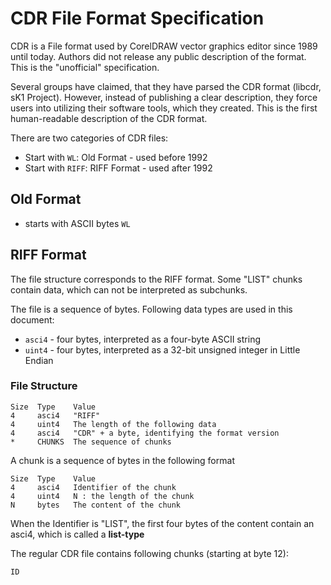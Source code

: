 # CDR File Format Specification

CDR is a File format used by CorelDRAW vector graphics editor since 1989 until today. Authors did not release any public description of the format. This is the "unofficial" specification.

Several groups have claimed, that they have parsed the CDR format (libcdr, sK1 Project). However, instead of publishing a clear description, they force users into utilizing their software tools, which they created. This is the first human-readable description of the CDR format.

There are two categories of CDR files:
- Start with `WL`: Old Format - used before 1992
- Start with `RIFF`: RIFF Format - used after 1992

## Old Format
- starts with ASCII bytes `WL`

## RIFF Format

The file structure corresponds to the RIFF format. Some "LIST" chunks contain data, which can not be interpreted as subchunks.

The file is a sequence of bytes. Following data types are used in this document:
- `asci4` - four bytes, interpreted as a four-byte ASCII string
- `uint4` - four bytes, interpreted as a 32-bit unsigned integer in Little Endian

### File Structure

    Size  Type    Value
    4     asci4   "RIFF"
    4     uint4   The length of the following data
    4     asci4   "CDR" + a byte, identifying the format version
    *     CHUNKS  The sequence of chunks

A chunk is a sequence of bytes in the following format

    Size  Type    Value
    4     asci4   Identifier of the chunk
    4     uint4   N : the length of the chunk
    N     bytes   The content of the chunk
    
When the Identifier is "LIST", the first four bytes of the content contain an asci4, which is called a **list-type**
    
The regular CDR file contains following chunks (starting at byte 12): 
    
    ID    
